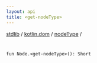 ```yaml
---
layout: api
title: <get-nodeType>
---
```

[stdlib](../../index.html) / [kotlin.dom](../index.html) / [nodeType](index.html) / [<get-nodeType>](_get-nodeType_.html)

# <get-nodeType>

```
fun Node.<get-nodeType>(): Short
```
